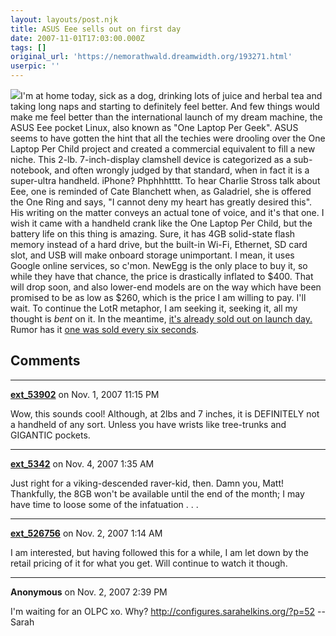 ```yaml
---
layout: layouts/post.njk
title: ASUS Eee sells out on first day
date: 2007-11-01T17:03:00.000Z
tags: []
original_url: 'https://nemorathwald.dreamwidth.org/193271.html'
userpic: ''
---
```

[![](http://lh6.google.com/matt.mattarn/RyoKvwAcRsI/AAAAAAAACRs/NTtZdJTtmrw/s800/eee-pc.jpg)](http://picasaweb.google.com/matt.mattarn/Misc/photo#5127922941171615426)I'm at home today, sick as a dog, drinking lots of juice and herbal tea and taking long naps and starting to definitely feel better. And few things would make me feel better than the international launch of my dream machine, the ASUS Eee pocket Linux, also known as "One Laptop Per Geek". ASUS seems to have gotten the hint that all the techies were drooling over the One Laptop Per Child project and created a commercial equivalent to fill a new niche. This 2-lb. 7-inch-display clamshell device is categorized as a sub-notebook, and often wrongly judged by that standard, when in fact it is a super-ultra handheld. iPhone? Phphhhtttt. To hear Charlie Stross talk about Eee, one is reminded of Cate Blanchett when, as Galadriel, she is offered the One Ring and says, "I cannot deny my heart has greatly desired this". His writing on the matter conveys an actual tone of voice, and it's that one. I wish it came with a handheld crank like the One Laptop Per Child, but the battery life on this thing is amazing. Sure, it has 4GB solid-state flash memory instead of a hard drive, but the built-in Wi-Fi, Ethernet, SD card slot, and USB will make onboard storage unimportant. I mean, it uses Google online services, so c'mon. NewEgg is the only place to buy it, so while they have that chance, the price is drastically inflated to $400. That will drop soon, and also lower-end models are on the way which have been promised to be as low as $260, which is the price I am willing to pay. I'll wait. To continue the LotR metaphor, I am seeking it, seeking it, all my thought is _bent_ on it. In the meantime, [it's already sold out on launch day.](http://www.newegg.com/Product/Product.aspx?Item=N82E16834220244&Tpk=asus%2beee) Rumor has it [one was sold every six seconds](http://www.maple.nu/Technology/ASUS-Eee-PC-Sold-Every-6-Seconds/).

## Comments

---

**[ext_53902](https://www.dreamwidth.org/users/ext_53902)** on Nov. 1, 2007 11:15 PM

Wow, this sounds cool! Although, at 2lbs and 7 inches, it is DEFINITELY not a handheld of any sort. Unless you have wrists like tree-trunks and GIGANTIC pockets.

---

**[ext_5342](https://www.dreamwidth.org/users/ext_5342)** on Nov. 4, 2007 1:35 AM

Just right for a viking-descended raver-kid, then. Damn you, Matt! Thankfully, the 8GB won't be available until the end of the month; I may have time to loose some of the infatuation . . .

---

**[ext_526756](https://www.dreamwidth.org/users/ext_526756)** on Nov. 2, 2007 1:14 AM

I am interested, but having followed this for a while, I am let down by the retail pricing of it for what you get. Will continue to watch it though.

---

**Anonymous** on Nov. 2, 2007 2:39 PM

I'm waiting for an OLPC xo. Why? http://configures.sarahelkins.org/?p=52 -- Sarah
